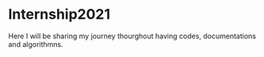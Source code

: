 # Internship2021
Here I will be sharing my journey thourghout having codes, documentations and algorithmns.
